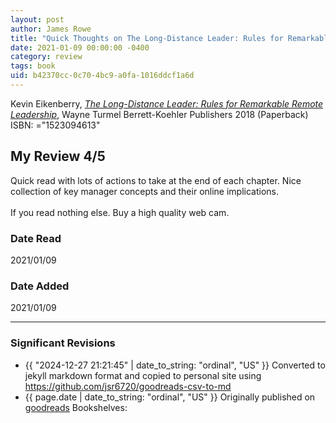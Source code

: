 ```yaml
---
layout: post
author: James Rowe
title: "Quick Thoughts on The Long-Distance Leader: Rules for Remarkable Remote Leadership"
date: 2021-01-09 00:00:00 -0400
category: review
tags: book 
uid: b42370cc-0c70-4bc9-a0fa-1016ddcf1a6d
---
```


Kevin Eikenberry, *[The Long-Distance Leader: Rules for Remarkable Remote Leadership](https://www.goodreads.com/book/show/36162566)*, Wayne Turmel Berrett-Koehler Publishers 2018 (Paperback) ISBN: ="1523094613"

## My Review 4/5

Quick read with lots of actions to take at the end of each chapter. Nice collection of key manager concepts and their online implications. <br/><br/>If you read nothing else. Buy a high quality web cam. 

### Date Read
2021/01/09

### Date Added
2021/01/09

---

### Significant Revisions

- {{ "2024-12-27 21:21:45" | date_to_string: "ordinal", "US" }} Converted to jekyll markdown format and copied to personal site using <https://github.com/jsr6720/goodreads-csv-to-md>
- {{ page.date | date_to_string: "ordinal", "US" }} Originally published on [goodreads](https://www.goodreads.com) Bookshelves: 